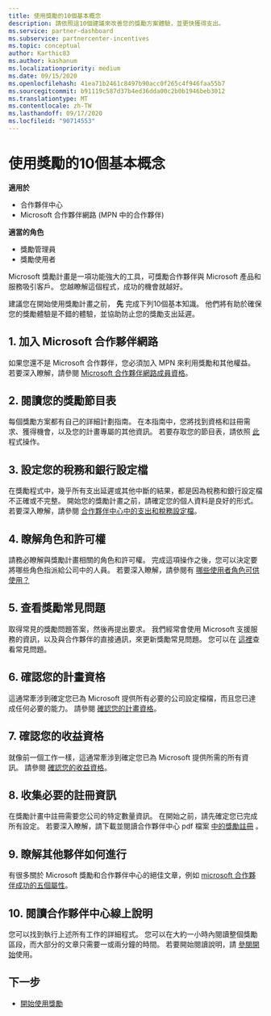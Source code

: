 ```yaml
---
title: 使用獎勵的10個基本概念
description: 請依照這10個建議來改善您的獎勵方案體驗，並更快獲得支出。
ms.service: partner-dashboard
ms.subservice: partnercenter-incentives
ms.topic: conceptual
author: Karthic83
ms.author: kashanum
ms.localizationpriority: medium
ms.date: 09/15/2020
ms.openlocfilehash: 41ea71b2461c8497b90acc0f265c4f946faa55b7
ms.sourcegitcommit: b91119c587d37b4ed36dda00c2b0b1946beb3012
ms.translationtype: MT
ms.contentlocale: zh-TW
ms.lasthandoff: 09/17/2020
ms.locfileid: "90714553"
---
```

# <a name="the-10-essentials-for-working-with-incentives"></a>使用獎勵的10個基本概念

**適用於**

- 合作夥伴中心
- Microsoft 合作夥伴網路 (MPN 中的合作夥伴) 

**適當的角色**

- 獎勵管理員
- 獎勵使用者

Microsoft 獎勵計畫是一項功能強大的工具，可獎勵合作夥伴與 Microsoft 產品和服務吸引客戶。 您越瞭解這個程式，成功的機會就越好。

建議您在開始使用獎勵計畫之前， **先** 完成下列10個基本知識。 他們將有助於確保您的獎勵體驗是不錯的體驗，並協助防止您的獎勵支出延遲。

## <a name="1-join-the-microsoft-partner-network"></a>1. 加入 Microsoft 合作夥伴網路

如果您還不是 Microsoft 合作夥伴，您必須加入 MPN 來利用獎勵和其他權益。 若要深入瞭解，請參閱 [Microsoft 合作夥伴網路成員資格](https://partner.microsoft.com/membership)。

## <a name="2-read-your-incentives-program-guide"></a>2. 閱讀您的獎勵節目表

每個獎勵方案都有自己的詳細計劃指南。 在本指南中，您將找到資格和註冊需求、獲得機會，以及您的計畫專屬的其他資訊。 若要存取您的節目表，請依照 [此](incentives-determined-your-program-eligibility.md#determining-your-program-eligibility)程式操作。

## <a name="3-set-up-your-tax-and-banking-profile"></a>3. 設定您的稅務和銀行設定檔

在獎勵程式中，幾乎所有支出延遲或其他中斷的結果，都是因為稅務和銀行設定檔不正確或不完整。 開始您的獎勵計畫之前，請確定您的個人資料是良好的形式。 若要深入瞭解，請參閱 [合作夥伴中心中的支出和稅務設定檔](incentives-create-and-manage-your-payout-and-tax-profiles.md)。

## <a name="4-learn-about-roles-and-permissions"></a>4. 瞭解角色和許可權

請務必瞭解與獎勵計畫相關的角色和許可權。 完成這項操作之後，您可以決定要將哪些角色指派給公司中的人員。 若要深入瞭解，請參閱有 [哪些使用者角色可供使用？](incentives-faq.md#what-user-roles-are-available)

## <a name="5-review-the-incentives-faq"></a>5. 查看獎勵常見問題

取得常見的獎勵問題答案，然後再提出要求。 我們經常會使用 Microsoft 支援服務的資訊，以及與合作夥伴的直接通訊，來更新獎勵常見問題。 您可以在 [這裡](incentives-faq.md)查看常見問題。

## <a name="6-confirm-your-program-eligibility"></a>6. 確認您的計畫資格

這通常牽涉到確定您已為 Microsoft 提供所有必要的公司設定檔檔，而且您已達成任何必要的能力。 請參閱 [確認您的計畫資格](incentives-determined-your-program-eligibility.md)。

## <a name="7-confirm-your-earnings-eligibility"></a>7. 確認您的收益資格

就像前一個工作一樣，這通常牽涉到確定您已為 Microsoft 提供所需的所有資訊。 請參閱 [確認您的收益資格](incentives-confirm-your-earnings-eligibility.md)。

## <a name="8-gather-the-necessary-enrollment-information"></a>8. 收集必要的註冊資訊

在獎勵計畫中註冊需要您公司的特定數量資訊。 在開始之前，請先確定您已完成所有設定。 若要深入瞭解，請下載並閱讀合作夥伴中心 pdf 檔案 [中的獎勵註冊](https://assetsprod.microsoft.com/partner-center-incentives-enrollment.pdf) 。

## <a name="9-learn-how-other-partners-do-it"></a>9. 瞭解其他夥伴如何進行

有很多關於 Microsoft 獎勵和合作夥伴中心的絕佳文章，例如 [microsoft 合作夥伴成功的五個屬性](https://www.microsoft.com/en-us/us-partner-blog/2019/08/29/the-five-attributes-of-successful-microsoft-partners/)。

## <a name="10-read-the-partner-center-online-help"></a>10. 閱讀合作夥伴中心線上說明

您可以找到執行上述所有工作的詳細程式。 您可以在大約一小時內閱讀整個獎勵區段，而大部分的文章只需要一或兩分鐘的時間。 若要開始閱讀說明，請 [參閱開始](incentives-get-started-intro.md)使用。

## <a name="next-steps"></a>下一步

- [開始使用獎勵](incentives-get-started-intro.md)
